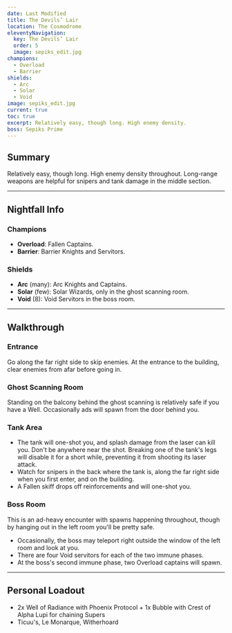 ```yaml
---
date: Last Modified
title: The Devils’ Lair
location: The Cosmodrome
eleventyNavigation:
  key: The Devils’ Lair
  order: 5
  image: sepiks_edit.jpg
champions:
  - Overload
  - Barrier
shields:
  - Arc
  - Solar
  - Void
image: sepiks_edit.jpg
current: true
toc: true
excerpt: Relatively easy, though long. High enemy density.
boss: Sepiks Prime
---
```


## Summary

Relatively easy, though long. High enemy density throughout. Long-range weapons are helpful for snipers and tank damage in the middle section.

---


## Nightfall Info

### Champions

- **Overload**: Fallen Captains.
- **Barrier**: Barrier Knights and Servitors.


### Shields

- **Arc** (many): Arc Knights and Captains.
- **Solar** (few): Solar Wizards, only in the ghost scanning room.
- **Void** (8): Void Servitors in the boss room.


---


## Walkthrough

### Entrance

Go along the far right side to skip enemies. At the entrance to the building, clear enemies from afar before going in.


### Ghost Scanning Room

Standing on the balcony behind the ghost scanning is relatively safe if you have a Well. Occasionally ads will spawn from the door behind you.


### Tank Area

- The tank will one-shot you, and splash damage from the laser can kill you. Don't be anywhere near the shot. Breaking one of the tank's legs will disable it for a short while, preventing it from shooting its laser attack.
- Watch for snipers in the back where the tank is, along the far right side when you first enter, and on the building.
- A Fallen skiff drops off reinforcements and will one-shot you.


### Boss Room

This is an ad-heavy encounter with spawns happening throughout, though by hanging out in the left room you'll be pretty safe.

- Occasionally, the boss may teleport right outside the window of the left room and look at you.
- There are four Void servitors for each of the two immune phases.
- At the boss's second immune phase, two Overload captains will spawn.


---


## Personal Loadout

- 2x Well of Radiance with Phoenix Protocol + 1x Bubble with Crest of Alpha Lupi for chaining Supers
- Ticuu's, Le Monarque, Witherhoard